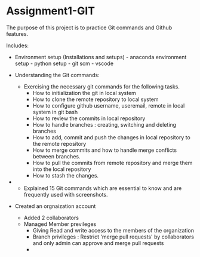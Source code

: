 # Assignment1-GIT

The purpose of this project is to practice Git commands and Github features.

Includes:
 - Environment setup (Installations and setups)
        - anaconda environment setup
        - python setup
        - git scm
        - vscode

 - Understanding the Git commands:
     - Exercising the necessary git commands for the following tasks.
        - How to initialization the git in local system
        - How to clone the remote repository to local system
        - How to configure github username, useremail, remote in local system in git bash
        - How to review the commits in local repository
        - How to handle branches : creating, switching and deleting branches
        - How to add, commit and push the changes in local repository to the remote repository
        - How to merge commits and how to handle merge conflicts between branches.
        - How to pull the commits from remote repository and merge them into the local repository
        - How to stash the changes.

 - 
     - Explained 15 Git commands which are essential to know and are frequently used with screenshots.
 
 - Created an orgnaization account
    - Added 2 collaborators
    - Managed Member previleges
        - Giving Read and write access to the members of the organization
        - Branch privileges : Restrict 'merge pull requests' by collaborators and only admin can approve and merge pull requests
        - 
